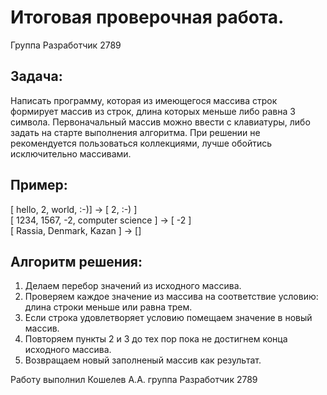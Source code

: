 # Итоговая проверочная работа.  
Группа Разработчик 2789

## Задача:  
Написать программу, которая из имеющегося массива строк формирует массив из строк, длина которых меньше либо равна 3 символа. Первоначальный массив можно ввести с клавиатуры, либо задать на старте выполнения алгоритма. При решении не рекомендуется пользоваться коллекциями, лучше обойтись исключительно массивами.

## Пример:  

[ hello, 2, world, :-)] -> [ 2, :-) ]  
[ 1234, 1567, -2, computer science ] -> [ -2 ]  
[ Rassia, Denmark, Kazan ] -> []

## Алгоритм решения: 

1) Делаем перебор значений из исходного массива.  
2) Проверяем каждое значение из массива на соответствие условию: длина строки меньше или равна трем.  
3) Если строка удовлетворяет условию помещаем значение в новый массив.  
4) Повторяем пункты 2 и 3 до тех пор пока не достигнем конца исходного массива.  
5) Возвращаем новый заполненый массив как результат.  


Работу выполнил Кошелев А.А. группа Разработчик 2789
